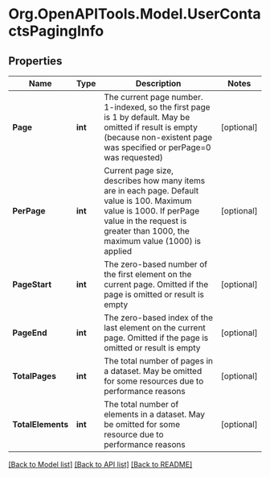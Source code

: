 
# Org.OpenAPITools.Model.UserContactsPagingInfo

## Properties

Name | Type | Description | Notes
------------ | ------------- | ------------- | -------------
**Page** | **int** | The current page number. 1-indexed, so the first page is 1 by default. May be omitted if result is empty (because non-existent page was specified or perPage&#x3D;0 was requested) | [optional] 
**PerPage** | **int** | Current page size, describes how many items are in each page. Default value is 100. Maximum value is 1000. If perPage value in the request is greater than 1000, the maximum value (1000) is applied | [optional] 
**PageStart** | **int** | The zero-based number of the first element on the current page. Omitted if the page is omitted or result is empty | [optional] 
**PageEnd** | **int** | The zero-based index of the last element on the current page. Omitted if the page is omitted or result is empty | [optional] 
**TotalPages** | **int** | The total number of pages in a dataset. May be omitted for some resources due to performance reasons | [optional] 
**TotalElements** | **int** | The total number of elements in a dataset. May be omitted for some resource due to performance reasons | [optional] 

[[Back to Model list]](../README.md#documentation-for-models)
[[Back to API list]](../README.md#documentation-for-api-endpoints)
[[Back to README]](../README.md)

